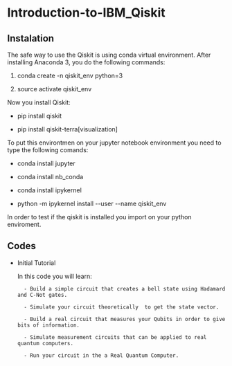 # Introduction-to-IBM_Qiskit

## Instalation

The safe way to use the Qiskit is using conda virtual environment. After installing Anaconda 3, you do the following commands:

1) conda create -n qiskit_env python=3

2) source activate qiskit_env 

Now you install Qiskit:

- pip install qiskit

- pip install qiskit-terra[visualization]

To put this environtmen on your jupyter notebook environment you need to type the following comands:

- conda install jupyter

- conda install nb_conda

- conda install ipykernel

- python -m ipykernel install --user --name qiskit_env

In order to test if the qiskit is installed you import on your python enviroment. 

## Codes

- Initial Tutorial

    In this code you will learn:
    
        - Build a simple circuit that creates a bell state using Hadamard and C-Not gates.
        
        - Simulate your circuit theoretically  to get the state vector.
        
        - Build a real circuit that measures your Qubits in order to give bits of information.
        
        - Simulate measurement circuits that can be applied to real quantum computers.
        
        - Run your circuit in the a Real Quantum Computer.